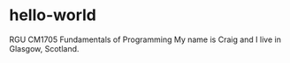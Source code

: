 # hello-world
RGU CM1705 Fundamentals of Programming
My name is Craig and I live in Glasgow, Scotland. 
